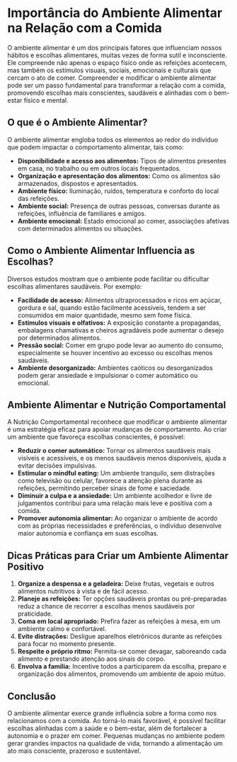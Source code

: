 # Importância do Ambiente Alimentar na Relação com a Comida

O ambiente alimentar é um dos principais fatores que influenciam nossos hábitos e escolhas alimentares, muitas vezes de forma sutil e inconsciente. Ele compreende não apenas o espaço físico onde as refeições acontecem, mas também os estímulos visuais, sociais, emocionais e culturais que cercam o ato de comer. Compreender e modificar o ambiente alimentar pode ser um passo fundamental para transformar a relação com a comida, promovendo escolhas mais conscientes, saudáveis e alinhadas com o bem-estar físico e mental.

## O que é o Ambiente Alimentar?

O ambiente alimentar engloba todos os elementos ao redor do indivíduo que podem impactar o comportamento alimentar, tais como:

- **Disponibilidade e acesso aos alimentos:** Tipos de alimentos presentes em casa, no trabalho ou em outros locais frequentados.
- **Organização e apresentação dos alimentos:** Como os alimentos são armazenados, dispostos e apresentados.
- **Ambiente físico:** Iluminação, ruídos, temperatura e conforto do local das refeições.
- **Ambiente social:** Presença de outras pessoas, conversas durante as refeições, influência de familiares e amigos.
- **Ambiente emocional:** Estado emocional ao comer, associações afetivas com determinados alimentos ou situações.

## Como o Ambiente Alimentar Influencia as Escolhas?

Diversos estudos mostram que o ambiente pode facilitar ou dificultar escolhas alimentares saudáveis. Por exemplo:

- **Facilidade de acesso:** Alimentos ultraprocessados e ricos em açúcar, gordura e sal, quando estão facilmente acessíveis, tendem a ser consumidos em maior quantidade, mesmo sem fome física.
- **Estímulos visuais e olfativos:** A exposição constante a propagandas, embalagens chamativas e cheiros agradáveis pode aumentar o desejo por determinados alimentos.
- **Pressão social:** Comer em grupo pode levar ao aumento do consumo, especialmente se houver incentivo ao excesso ou escolhas menos saudáveis.
- **Ambiente desorganizado:** Ambientes caóticos ou desorganizados podem gerar ansiedade e impulsionar o comer automático ou emocional.

## Ambiente Alimentar e Nutrição Comportamental

A Nutrição Comportamental reconhece que modificar o ambiente alimentar é uma estratégia eficaz para apoiar mudanças de comportamento. Ao criar um ambiente que favoreça escolhas conscientes, é possível:

- **Reduzir o comer automático:** Tornar os alimentos saudáveis mais visíveis e acessíveis, e os menos saudáveis menos disponíveis, ajuda a evitar decisões impulsivas.
- **Estimular o mindful eating:** Um ambiente tranquilo, sem distrações como televisão ou celular, favorece a atenção plena durante as refeições, permitindo perceber sinais de fome e saciedade.
- **Diminuir a culpa e a ansiedade:** Um ambiente acolhedor e livre de julgamentos contribui para uma relação mais leve e positiva com a comida.
- **Promover autonomia alimentar:** Ao organizar o ambiente de acordo com as próprias necessidades e preferências, o indivíduo desenvolve maior autonomia e confiança em suas escolhas.

## Dicas Práticas para Criar um Ambiente Alimentar Positivo

1. **Organize a despensa e a geladeira:** Deixe frutas, vegetais e outros alimentos nutritivos à vista e de fácil acesso.
2. **Planeje as refeições:** Ter opções saudáveis prontas ou pré-preparadas reduz a chance de recorrer a escolhas menos saudáveis por praticidade.
3. **Coma em local apropriado:** Prefira fazer as refeições à mesa, em um ambiente calmo e confortável.
4. **Evite distrações:** Desligue aparelhos eletrônicos durante as refeições para focar no momento presente.
5. **Respeite o próprio ritmo:** Permita-se comer devagar, saboreando cada alimento e prestando atenção aos sinais do corpo.
6. **Envolva a família:** Incentive todos a participarem da escolha, preparo e organização dos alimentos, promovendo um ambiente de apoio mútuo.

## Conclusão

O ambiente alimentar exerce grande influência sobre a forma como nos relacionamos com a comida. Ao torná-lo mais favorável, é possível facilitar escolhas alinhadas com a saúde e o bem-estar, além de fortalecer a autonomia e o prazer em comer. Pequenas mudanças no ambiente podem gerar grandes impactos na qualidade de vida, tornando a alimentação um ato mais consciente, prazeroso e sustentável.